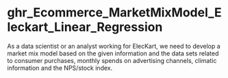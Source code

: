 # ghr_Ecommerce_MarketMixModel_Eleckart_Linear_Regression
 As a data scientist or an analyst working for ElecKart, we need to develop a market mix model based on the given information and the data sets related to consumer purchases, monthly spends on advertising channels, climatic information and the NPS/stock index.
